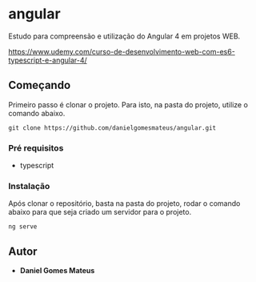 # angular

Estudo para compreensão e utilização do Angular 4 em projetos WEB.

https://www.udemy.com/curso-de-desenvolvimento-web-com-es6-typescript-e-angular-4/

## Começando

Primeiro passo é clonar o projeto. Para isto, na pasta do projeto, utilize o comando abaixo.

```
git clone https://github.com/danielgomesmateus/angular.git
```

### Pré requisitos

- typescript

### Instalação

Após clonar o repositório, basta na pasta do projeto, rodar o comando abaixo para que seja criado um servidor para o projeto.

```
ng serve
```

## Autor

* **Daniel Gomes Mateus**
